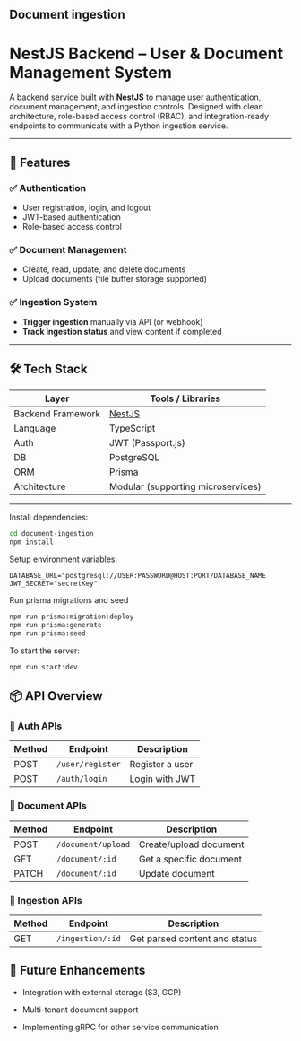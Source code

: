## Document ingestion

# NestJS Backend – User & Document Management System

A backend service built with **NestJS** to manage user authentication, document management, and ingestion controls. Designed with clean architecture, role-based access control (RBAC), and integration-ready endpoints to communicate with a Python ingestion service.

---

## 🚀 Features

### ✅ Authentication

- User registration, login, and logout
- JWT-based authentication
- Role-based access control

### ✅ Document Management

- Create, read, update, and delete documents
- Upload documents (file buffer storage supported)

### ✅ Ingestion System

- **Trigger ingestion** manually via API (or webhook)
- **Track ingestion status** and view content if completed

---

## 🛠️ Tech Stack

| Layer | Tools / Libraries |
| --- | --- |
| Backend Framework | [NestJS](https://nestjs.com/) |
| Language | TypeScript |
| Auth | JWT (Passport.js) |
| DB  | PostgreSQL |
| ORM | Prisma |
| Architecture | Modular (supporting microservices) |

---

Install dependencies:

```bash
cd document-ingestion
npm install
```

Setup environment variables:

```
DATABASE_URL="postgresql://USER:PASSWORD@HOST:PORT/DATABASE_NAME
JWT_SECRET="secretKey"
```

Run prisma migrations and seed

```bash
npm run prisma:migration:deploy
npm run prisma:generate
npm run prisma:seed
```

To start the server:

```bash
npm run start:dev
```

## 📦 API Overview

### 🔐 Auth APIs

| Method | Endpoint | Description |
| --- | --- | --- |
| POST | `/user/register` | Register a user |
| POST | `/auth/login` | Login with JWT |

### 📄 Document APIs

| Method | Endpoint | Description |
| --- | --- | --- |
| POST | `/document/upload` | Create/upload document |
| GET | `/document/:id` | Get a specific document |
| PATCH | `/document/:id` | Update document |

### 🔄 Ingestion APIs

| Method | Endpoint | Description |
| --- | --- | --- |
| GET | `/ingestion/:id` | Get parsed content and status |

## 🧩 Future Enhancements

- Integration with external storage (S3, GCP)
  
- Multi-tenant document support
  
- Implementing gRPC for other service communication